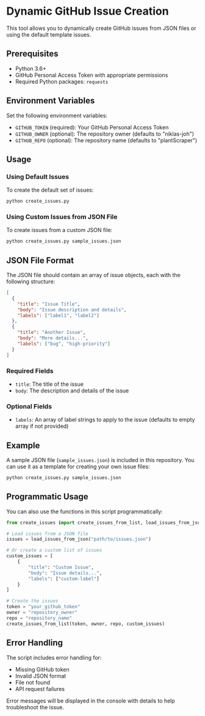 # Dynamic GitHub Issue Creation

This tool allows you to dynamically create GitHub issues from JSON files or using the default template issues.

## Prerequisites

- Python 3.6+
- GitHub Personal Access Token with appropriate permissions
- Required Python packages: `requests`

## Environment Variables

Set the following environment variables:

- `GITHUB_TOKEN` (required): Your GitHub Personal Access Token
- `GITHUB_OWNER` (optional): The repository owner (defaults to "niklas-joh")
- `GITHUB_REPO` (optional): The repository name (defaults to "plantScraper")

## Usage

### Using Default Issues

To create the default set of issues:

```bash
python create_issues.py
```

### Using Custom Issues from JSON File

To create issues from a custom JSON file:

```bash
python create_issues.py sample_issues.json
```

## JSON File Format

The JSON file should contain an array of issue objects, each with the following structure:

```json
[
  {
    "title": "Issue Title",
    "body": "Issue description and details",
    "labels": ["label1", "label2"]
  },
  {
    "title": "Another Issue",
    "body": "More details...",
    "labels": ["bug", "high-priority"]
  }
]
```

### Required Fields

- `title`: The title of the issue
- `body`: The description and details of the issue

### Optional Fields

- `labels`: An array of label strings to apply to the issue (defaults to empty array if not provided)

## Example

A sample JSON file (`sample_issues.json`) is included in this repository. You can use it as a template for creating your own issue files:

```bash
python create_issues.py sample_issues.json
```

## Programmatic Usage

You can also use the functions in this script programmatically:

```python
from create_issues import create_issues_from_list, load_issues_from_json

# Load issues from a JSON file
issues = load_issues_from_json("path/to/issues.json")

# Or create a custom list of issues
custom_issues = [
    {
        "title": "Custom Issue",
        "body": "Issue details...",
        "labels": ["custom-label"]
    }
]

# Create the issues
token = "your_github_token"
owner = "repository_owner"
repo = "repository_name"
create_issues_from_list(token, owner, repo, custom_issues)
```

## Error Handling

The script includes error handling for:
- Missing GitHub token
- Invalid JSON format
- File not found
- API request failures

Error messages will be displayed in the console with details to help troubleshoot the issue.
